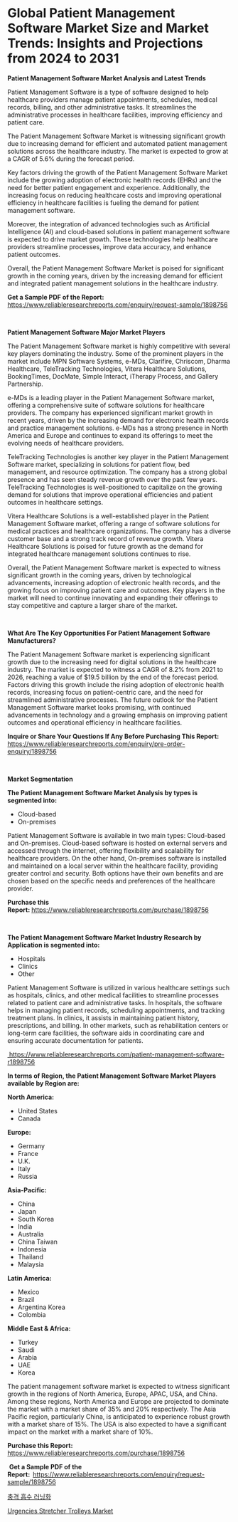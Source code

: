 <p><h1>Global Patient Management Software Market Size and Market Trends: Insights and Projections from 2024 to 2031</h1></p><p><strong>Patient Management Software Market Analysis and Latest Trends</strong></p>
<p><p>Patient Management Software is a type of software designed to help healthcare providers manage patient appointments, schedules, medical records, billing, and other administrative tasks. It streamlines the administrative processes in healthcare facilities, improving efficiency and patient care.</p><p>The Patient Management Software Market is witnessing significant growth due to increasing demand for efficient and automated patient management solutions across the healthcare industry. The market is expected to grow at a CAGR of 5.6% during the forecast period.</p><p>Key factors driving the growth of the Patient Management Software Market include the growing adoption of electronic health records (EHRs) and the need for better patient engagement and experience. Additionally, the increasing focus on reducing healthcare costs and improving operational efficiency in healthcare facilities is fueling the demand for patient management software.</p><p>Moreover, the integration of advanced technologies such as Artificial Intelligence (AI) and cloud-based solutions in patient management software is expected to drive market growth. These technologies help healthcare providers streamline processes, improve data accuracy, and enhance patient outcomes.</p><p>Overall, the Patient Management Software Market is poised for significant growth in the coming years, driven by the increasing demand for efficient and integrated patient management solutions in the healthcare industry.</p></p>
<p><strong>Get a Sample PDF of the Report:&nbsp;</strong> <a href="https://www.reliableresearchreports.com/enquiry/request-sample/1898756">https://www.reliableresearchreports.com/enquiry/request-sample/1898756</a></p>
<p>&nbsp;</p>
<p><strong>Patient Management Software Major Market Players</strong></p>
<p><p>The Patient Management Software market is highly competitive with several key players dominating the industry. Some of the prominent players in the market include MPN Software Systems, e-MDs, Clarifire, Chriscom, Dharma Healthcare, TeleTracking Technologies, Vitera Healthcare Solutions, BookingTimes, DocMate, Simple Interact, iTherapy Process, and Gallery Partnership.</p><p>e-MDs is a leading player in the Patient Management Software market, offering a comprehensive suite of software solutions for healthcare providers. The company has experienced significant market growth in recent years, driven by the increasing demand for electronic health records and practice management solutions. e-MDs has a strong presence in North America and Europe and continues to expand its offerings to meet the evolving needs of healthcare providers.</p><p>TeleTracking Technologies is another key player in the Patient Management Software market, specializing in solutions for patient flow, bed management, and resource optimization. The company has a strong global presence and has seen steady revenue growth over the past few years. TeleTracking Technologies is well-positioned to capitalize on the growing demand for solutions that improve operational efficiencies and patient outcomes in healthcare settings.</p><p>Vitera Healthcare Solutions is a well-established player in the Patient Management Software market, offering a range of software solutions for medical practices and healthcare organizations. The company has a diverse customer base and a strong track record of revenue growth. Vitera Healthcare Solutions is poised for future growth as the demand for integrated healthcare management solutions continues to rise.</p><p>Overall, the Patient Management Software market is expected to witness significant growth in the coming years, driven by technological advancements, increasing adoption of electronic health records, and the growing focus on improving patient care and outcomes. Key players in the market will need to continue innovating and expanding their offerings to stay competitive and capture a larger share of the market.</p></p>
<p>&nbsp;</p>
<p><strong>What Are The Key Opportunities For Patient Management Software Manufacturers?</strong></p>
<p><p>The Patient Management Software market is experiencing significant growth due to the increasing need for digital solutions in the healthcare industry. The market is expected to witness a CAGR of 8.2% from 2021 to 2026, reaching a value of $19.5 billion by the end of the forecast period. Factors driving this growth include the rising adoption of electronic health records, increasing focus on patient-centric care, and the need for streamlined administrative processes. The future outlook for the Patient Management Software market looks promising, with continued advancements in technology and a growing emphasis on improving patient outcomes and operational efficiency in healthcare facilities.</p></p>
<p><strong>Inquire or Share Your Questions If Any Before Purchasing This Report:</strong> <a href="https://www.reliableresearchreports.com/enquiry/pre-order-enquiry/1898756">https://www.reliableresearchreports.com/enquiry/pre-order-enquiry/1898756</a></p>
<p>&nbsp;</p>
<p><strong>Market Segmentation</strong></p>
<p><strong>The Patient Management Software Market Analysis by types is segmented into:</strong></p>
<p><ul><li>Cloud-based</li><li>On-premises</li></ul></p>
<p><p>Patient Management Software is available in two main types: Cloud-based and On-premises. Cloud-based software is hosted on external servers and accessed through the internet, offering flexibility and scalability for healthcare providers. On the other hand, On-premises software is installed and maintained on a local server within the healthcare facility, providing greater control and security. Both options have their own benefits and are chosen based on the specific needs and preferences of the healthcare provider.</p></p>
<p><strong>Purchase this Report:&nbsp;</strong><a href="https://www.reliableresearchreports.com/purchase/1898756">https://www.reliableresearchreports.com/purchase/1898756</a></p>
<p>&nbsp;</p>
<p><strong>The Patient Management Software Market Industry Research by Application is segmented into:</strong></p>
<p><ul><li>Hospitals</li><li>Clinics</li><li>Other</li></ul></p>
<p><p>Patient Management Software is utilized in various healthcare settings such as hospitals, clinics, and other medical facilities to streamline processes related to patient care and administrative tasks. In hospitals, the software helps in managing patient records, scheduling appointments, and tracking treatment plans. In clinics, it assists in maintaining patient history, prescriptions, and billing. In other markets, such as rehabilitation centers or long-term care facilities, the software aids in coordinating care and ensuring accurate documentation for patients.</p></p>
<p><a href="https://www.reliableresearchreports.com/patient-management-software-r1898756">&nbsp;https://www.reliableresearchreports.com/patient-management-software-r1898756</a></p>
<p><strong>In terms of Region, the Patient Management Software Market Players available by Region are:</strong></p>
<p>
    <p> <strong> North America: </strong>
        <ul>
            <li>United States</li>
            <li>Canada</li>
        </ul>
        </p> 
    <p> <strong> Europe: </strong>
        <ul>
            <li>Germany</li>
            <li>France</li>
            <li>U.K.</li>
            <li>Italy</li>
            <li>Russia</li>
        </ul>
        </p> 
    <p> <strong> Asia-Pacific: </strong>
        <ul>
            <li>China</li>
            <li>Japan</li>
            <li>South Korea</li>
            <li>India</li>
            <li>Australia</li>
            <li>China Taiwan</li>
            <li>Indonesia</li>
            <li>Thailand</li>
            <li>Malaysia</li>
        </ul>
        </p> 
    <p> <strong> Latin America: </strong>
        <ul>
            <li>Mexico</li>
            <li>Brazil</li>
            <li>Argentina Korea</li>
            <li>Colombia</li>
        </ul>
        </p> 
    <p> <strong> Middle East & Africa: </strong>
        <ul>
            <li>Turkey</li>
            <li>Saudi</li>
            <li>Arabia</li>
            <li>UAE</li>
            <li>Korea</li>
        </ul>
    </p>
    </p>
<p><p>The patient management software market is expected to witness significant growth in the regions of North America, Europe, APAC, USA, and China. Among these regions, North America and Europe are projected to dominate the market with a market share of 35% and 20% respectively. The Asia Pacific region, particularly China, is anticipated to experience robust growth with a market share of 15%. The USA is also expected to have a significant impact on the market with a market share of 10%.</p></p>
<p><strong>Purchase this Report: </strong><a href="https://www.reliableresearchreports.com/purchase/1898756">https://www.reliableresearchreports.com/purchase/1898756</a></p>
<p>&nbsp;<strong>Get a Sample PDF of the Report:&nbsp;&nbsp;</strong><a href="https://www.reliableresearchreports.com/enquiry/request-sample/1898756">https://www.reliableresearchreports.com/enquiry/request-sample/1898756</a></p>
<p><strong></strong></p>
<p><p><a href="https://medium.com/@giovanileannon/%EC%B6%A9%EA%B2%A9-%ED%9D%A1%EC%88%98-%EB%9F%AC%EB%8B%9D%ED%99%94-%EC%8B%9C%EC%9E%A5-%EC%A1%B0%EC%82%AC-%EB%B3%B4%EA%B3%A0%EC%84%9C-2024%EB%85%84%EB%B6%80%ED%84%B0-2031%EB%85%84%EA%B9%8C%EC%A7%80%EC%9D%98-%EC%97%AD%EC%82%AC-%EB%B0%8F-%EC%98%88%EC%B8%A1-0eb817ed3a7f">충격 흡수 러닝화</a></p><p><a href="https://view.publitas.com/reportprime-1/urgencies-stretcher-trolleys-market-analysis-its-cagr-market-segmentation-and-global-industry-overview/">Urgencies Stretcher Trolleys Market</a></p></p>